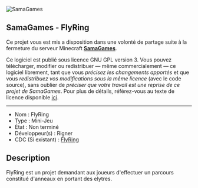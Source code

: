 ![SamaGames](https://assets.samagames.net/images/logo.png "SamaGames logo")

## SamaGames - FlyRing

Ce projet vous est mis a disposition dans une volonté de partage suite à la fermeture du serveur Minecraft [**SamaGames**](http://samagames.net).

Ce logiciel est publié sous licence GNU GPL version 3. Vous pouvez télécharger, modifier ou redistribuer — même commercialement — ce logiciel librement, tant que vous *précisez les changements apportés* et que vous *redistribuez vos modifications sous la même licence* (avec le code source), sans oublier de *préciser que votre travail est une reprise de ce projet de SamaGames*.
Pour plus de détails, référez-vous au texte de licence disponible [ici](LICENCE).

------------------------------------

- Nom : FlyRing
- Type : Mini-Jeu
- État : Non terminé
- Développeur(s) : Rigner
- CDC (Si existant) : [FlyRing](https://www.samagames.net/ressources/flyrings.pdf)


## Description
FlyRing est un projet demandant aux joueurs d'effectuer un parcours constitué d'anneaux en portant des elytres.
